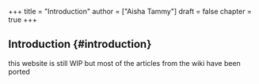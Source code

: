 +++
title = "Introduction"
author = ["Aisha Tammy"]
draft = false
chapter = true
+++

## Introduction {#introduction}

this website is still WIP but most of the articles from the wiki have been ported
